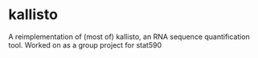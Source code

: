 # kallisto
A reimplementation of (most of) kallisto, an RNA sequence quantification tool. Worked on as a group project for stat590
